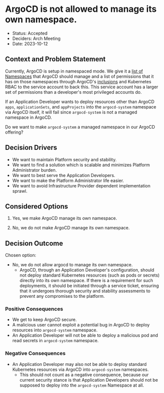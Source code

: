 # ArgoCD is not allowed to manage its own namespace.

* Status: Accepted
* Deciders: Arch Meeting
* Date: 2023-10-12

## Context and Problem Statement

Currently, ArgoCD is setup in namespaced mode.
We give it a [list of Namespaces](https://argo-cd.readthedocs.io/en/stable/operator-manual/declarative-setup/#clusters) that ArgoCD should manage and a list of permissions that it has on those namespaces through ArgoCD's [inclusions](https://argo-cd.readthedocs.io/en/stable/operator-manual/declarative-setup/#resource-exclusioninclusion) and Kubernetes RBAC to the service account to back this.
This service account has a larger set of permissions than a developer's most privileged accounts do.

If an Application Developer wants to deploy resources other than ArgoCD `apps`, `applicationSets`, and `appProjects` into the `argocd-system` namespace via ArgoCD itself, it will fail since `argocd-system` is not a managed namespace in ArgoCD.

Do we want to make `argocd-system` a managed namespace in our ArgoCD offering?

## Decision Drivers

* We want to maintain Platform security and stability.
* We want to find a solution which is scalable and minimizes Platform Administrator burden.
* We want to best serve the Application Developers.
* We want to make the Platform Administrator life easier.
* We want to avoid Infrastructure Provider dependent implementation sprawl.

## Considered Options

1. Yes, we make ArgoCD manage its own namespace.

2. No, we do not make ArgoCD manage its own namespace.

## Decision Outcome

Chosen option:

- No, we do not allow argocd to manage its own namespace.
    - ArgoCD, through an Application Developer's configuration, should not deploy standard Kubernetes resources (such as pods or secrets) directly into its own namespace. If there is a requirement for such deployments, it should be initiated through a service ticket, ensuring that it undergoes thorough security and stability assessments to prevent any compromises to the platform.

### Positive Consequences

- We get to keep ArgoCD secure.
- A malicious user cannot exploit a potential bug in ArgoCD to deploy resources into `argocd-system` namespace.
- An Application Developer will not be able to deploy a malicious pod and read secrets in `argocd-system` namespace.

### Negative Consequences

- An Application Developer may also not be able to deploy standard Kubernetes resources via ArgoCD into `argocd-system` namespaces.
    - This should not count as a negative consequence, because our current security stance is that Application Developers should not be supposed to deploy into the `argocd-system` Namespace at all.
